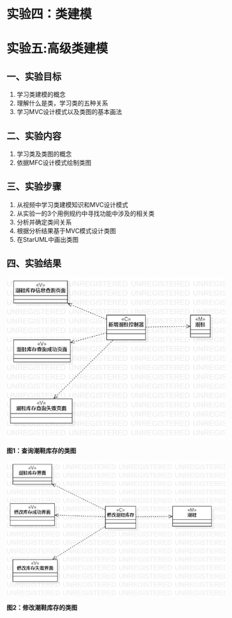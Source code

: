 # 实验四：类建模
# 实验五:高级类建模

## 一、实验目标

1. 学习类建模的概念
2. 理解什么是类，学习类的五种关系
3. 学习MVC设计模式以及类图的基本画法

## 二、实验内容

1. 学习类及类图的概念
2. 依据MFC设计模式绘制类图

## 三、实验步骤

1. 从视频中学习类建模知识和MVC设计模式
2. 从实验一的3个用例规约中寻找功能中涉及的相关类
3. 分析并确定类间关系
4. 根据分析结果基于MVC模式设计类图
5. 在StarUML中画出类图

## 四、实验结果

![查询潮鞋库存的类图](ClassDiagram1.jpg)

**图1：查询潮鞋库存的类图**

![修改潮鞋库存的类图](ClassDiagram2.jpg)

**图2：修改潮鞋库存的类图**


